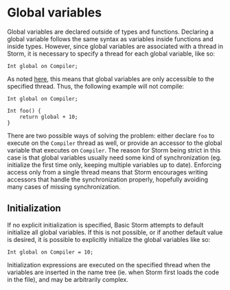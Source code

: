 Global variables
=================

Global variables are declared outside of types and functions. Declaring a global variable follows
the same syntax as variables inside functions and inside types. However, since global variables are
associated with a thread in Storm, it is necessary to specify a thread for each global variable,
like so:

```
Int global on Compiler;
```

As noted [here](md://Storm/Type_system), this means that global variables are only accessible to the
specified thread. Thus, the following example will not compile:

```
Int global on Compiler;

Int foo() {
    return global + 10;
}
```

There are two possible ways of solving the problem: either declare `foo` to execute on the
`Compiler` thread as well, or provide an accessor to the global variable that executes on
`Compiler`. The reason for Storm being strict in this case is that global variables usually need
some kind of synchronization (eg. initialize the first time only, keeping multiple variables up to
date). Enforcing access only from a single thread means that Storm encourages writing accessors that
handle the synchronization properly, hopefully avoiding many cases of missing synchronization.


Initialization
---------------

If no explicit initialization is specified, Basic Storm attempts to default initialize all global
variables. If this is not possible, or if another default value is desired, it is possible to
explicitly initialize the global variables like so:

```
Int global on Compiler = 10;
```

Initialization expressions are executed on the specified thread when the variables are inserted in
the name tree (ie. when Storm first loads the code in the file), and may be arbitrarily complex.
